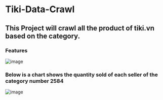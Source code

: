 # Tiki-Data-Crawl
## This Project will crawl all the product of tiki.vn based on the category.
### Features
![image](https://github.com/ductuan-tran/Tiki-Data-Crawl/assets/125750598/6e15b75a-0918-4169-9178-4599b4f86015)
### Below is a chart shows the quantity sold of each seller of the category number 2584
![image](https://github.com/ductuan-tran/Tiki-Data-Crawl/assets/125750598/b9d12a2a-724c-4714-ab02-2fc0c17b892a)
